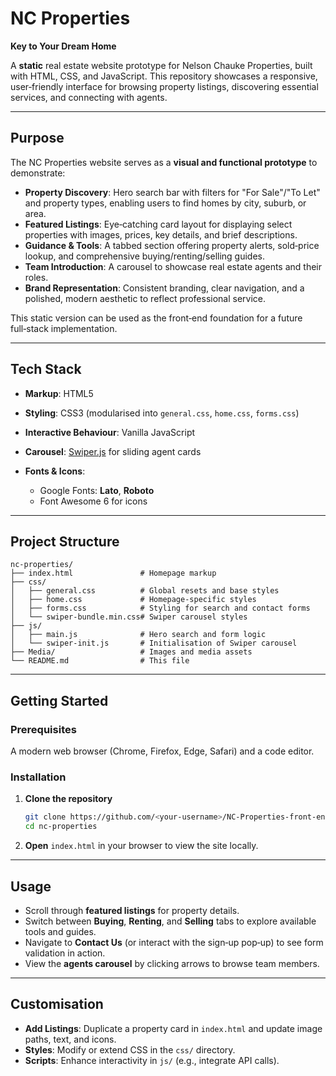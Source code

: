 # NC Properties

**Key to Your Dream Home**

A **static** real estate website prototype for Nelson Chauke Properties, built with HTML, CSS, and JavaScript. This repository showcases a responsive, user‑friendly interface for browsing property listings, discovering essential services, and connecting with agents.

---

## Purpose

The NC Properties website serves as a **visual and functional prototype** to demonstrate:

* **Property Discovery**: Hero search bar with filters for "For Sale"/"To Let" and property types, enabling users to find homes by city, suburb, or area.
* **Featured Listings**: Eye‑catching card layout for displaying select properties with images, prices, key details, and brief descriptions.
* **Guidance & Tools**: A tabbed section offering property alerts, sold‑price lookup, and comprehensive buying/renting/selling guides.
* **Team Introduction**: A carousel to showcase real estate agents and their roles.
* **Brand Representation**: Consistent branding, clear navigation, and a polished, modern aesthetic to reflect professional service.

This static version can be used as the front‑end foundation for a future full‑stack implementation.

---

## Tech Stack

* **Markup**: HTML5
* **Styling**: CSS3 (modularised into `general.css`, `home.css`, `forms.css`)
* **Interactive Behaviour**: Vanilla JavaScript
* **Carousel**: [Swiper.js](https://swiperjs.com) for sliding agent cards
* **Fonts & Icons**:

  * Google Fonts: **Lato**, **Roboto**
  * Font Awesome 6 for icons

---

## Project Structure

```plaintext
nc-properties/
├── index.html               # Homepage markup
├── css/
│   ├── general.css          # Global resets and base styles
│   ├── home.css             # Homepage‑specific styles
│   ├── forms.css            # Styling for search and contact forms
│   └── swiper-bundle.min.css# Swiper carousel styles
├── js/
│   ├── main.js              # Hero search and form logic
│   └── swiper-init.js       # Initialisation of Swiper carousel
├── Media/                   # Images and media assets
└── README.md                # This file
```

---

## Getting Started

### Prerequisites

A modern web browser (Chrome, Firefox, Edge, Safari) and a code editor.

### Installation

1. **Clone the repository**

   ```bash
   git clone https://github.com/<your-username>/NC-Properties-front-end.git
   cd nc-properties
   ```

2. **Open** `index.html` in your browser to view the site locally.

---

## Usage

* Scroll through **featured listings** for property details.
* Switch between **Buying**, **Renting**, and **Selling** tabs to explore available tools and guides.
* Navigate to **Contact Us** (or interact with the sign‑up pop‑up) to see form validation in action.
* View the **agents carousel** by clicking arrows to browse team members.

---

## Customisation

* **Add Listings**: Duplicate a property card in `index.html` and update image paths, text, and icons.
* **Styles**: Modify or extend CSS in the `css/` directory.
* **Scripts**: Enhance interactivity in `js/` (e.g., integrate API calls).
